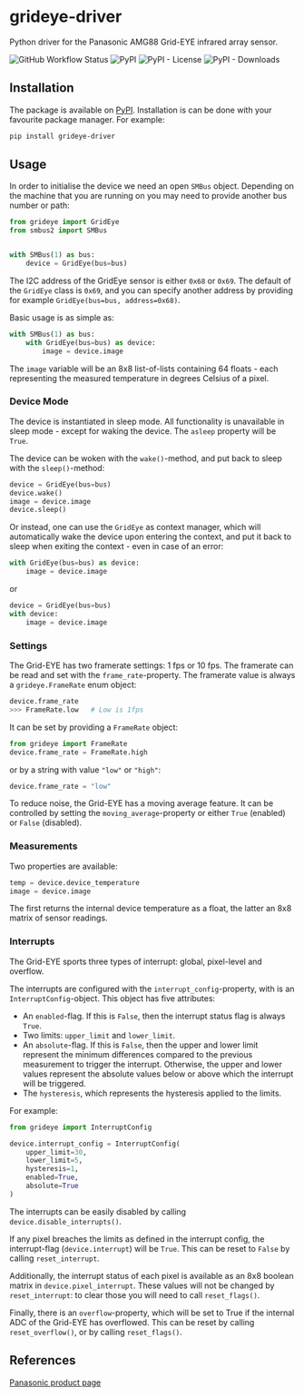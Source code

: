 # grideye-driver
Python driver for the Panasonic AMG88 Grid-EYE infrared array sensor.

![GitHub Workflow Status](https://img.shields.io/github/workflow/status/rogiervandergeer/grideye-driver/Continuous%20Integration) 
![PyPI](https://img.shields.io/pypi/v/grideye-driver)
![PyPI - License](https://img.shields.io/pypi/l/grideye-driver)
![PyPI - Downloads](https://img.shields.io/pypi/dm/grideye-driver) 

## Installation

The package is available on [PyPI](https://pypi.org/project/grideye-driver/). Installation is can be done with your favourite package manager. For example:

```bash
pip install grideye-driver
```

## Usage

In order to initialise the device we need an open `SMBus` object. 
Depending on the machine that you are running on you may need to provide another bus number or path:
```python
from grideye import GridEye
from smbus2 import SMBus


with SMBus(1) as bus:
    device = GridEye(bus=bus)
```

The I2C address of the GridEye sensor is either `0x68` or `0x69`. 
The default of the `GridEye` class is `0x69`, and you can specify another address
by providing for example `GridEye(bus=bus, address=0x68)`.

Basic usage is as simple as:
```python
with SMBus(1) as bus:
    with GridEye(bus=bus) as device:
        image = device.image
```

The `image` variable will be an 8x8 list-of-lists containing 64 floats - each representing the
measured temperature in degrees Celsius of a pixel.

### Device Mode

The device is instantiated in sleep mode. All functionality is unavailable
in sleep mode - except for waking the device. The `asleep` property will be `True`.

The device can be woken with the `wake()`-method, and put back to sleep with
the `sleep()`-method:
```python
device = GridEye(bus=bus)
device.wake()
image = device.image
device.sleep()
```
Or instead, one can use the `GridEye` as context manager, which will
automatically wake the device upon entering the context, and put
it back to sleep when exiting the context - even in case of an error:
```python
with GridEye(bus=bus) as device:
    image = device.image
```

or 
```python
device = GridEye(bus=bus)
with device:
    image = device.image
```

### Settings

The Grid-EYE has two framerate settings: 1 fps or 10 fps.
The framerate can be read and set with the `frame_rate`-property.
The framerate value is always a `grideye.FrameRate` enum object:
```python
device.frame_rate
>>> FrameRate.low   # Low is 1fps
```
It can be set by providing a `FrameRate` object:
```python
from grideye import FrameRate
device.frame_rate = FrameRate.high
```
or by a string with value `"low"` or `"high"`:
```python
device.frame_rate = "low"
```

To reduce noise, the Grid-EYE has a moving average feature.
It can be controlled by setting the `moving_average`-property or
either `True` (enabled) or `False` (disabled).

### Measurements

Two properties are available:
```python
temp = device.device_temperature
image = device.image
```
The first returns the internal device temperature as a float,
the latter an 8x8 matrix of sensor readings.

### Interrupts

The Grid-EYE sports three types of interrupt: global, pixel-level and overflow.

The interrupts are configured with the `interrupt_config`-property,
with is an `InterruptConfig`-object. This object has five attributes:

- An `enabled`-flag. If this is `False`, then the interrupt status flag is always `True`.
- Two limits: `upper_limit` and `lower_limit`.
- An `absolute`-flag. If this is `False`, then the upper and lower limit represent the minimum differences compared to the previous measurement to trigger the interrupt. Otherwise, the upper and lower values represent the absolute values below or above which the interrupt will be triggered.
- The `hysteresis`, which represents the hysteresis applied to the limits.

For example:
```python
from grideye import InterruptConfig

device.interrupt_config = InterruptConfig(
    upper_limit=30,
    lower_limit=5,
    hysteresis=1,
    enabled=True,
    absolute=True
)
```

The interrupts can be easily disabled by calling `device.disable_interrupts()`.

If any pixel breaches the limits as defined in the interrupt config,
the interrupt-flag (`device.interrupt`) will be `True`. This
can be reset to `False` by calling `reset_interrupt`.

Additionally, the interrupt status of each pixel is available
as an 8x8 boolean matrix in `device.pixel_interrupt`. These
values will not be changed by `reset_interrupt`: to clear
those you will need to call `reset_flags()`.

Finally, there is an `overflow`-property, which will be set to True
if the internal ADC of the Grid-EYE has overflowed. This
can be reset by calling `reset_overflow()`, or by calling `reset_flags()`.

## References

[Panasonic product page](https://industry.panasonic.eu/products/components/sensors/ir-thermophile-array-sensor-grid-eye)
